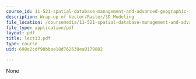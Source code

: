 ```yaml
---
course_id: 11-521-spatial-database-management-and-advanced-geographic-information-systems-spring-2003
description: Wrap-up of Vector/Raster/3D Modeling
file_location: /coursemedia/11-521-spatial-database-management-and-advanced-geographic-information-systems-spring-2003/698e2cdf90bbae18d762638ea9179882_lect13.pdf
file_type: application/pdf
layout: pdf
title: lect13.pdf
type: course
uid: 698e2cdf90bbae18d762638ea9179882

---
```

None